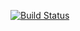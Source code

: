 [![Build Status](https://travis-ci.org/DogJun/testing.svg?branch=master)](https://travis-ci.org/DogJun/testing)
